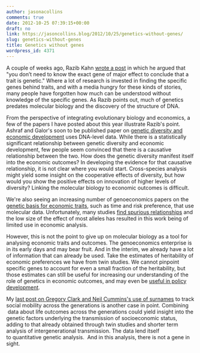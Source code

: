 ```yaml
---
author: jasonacollins
comments: true
date: 2012-10-25 07:39:15+00:00
draft: no
link: https://jasoncollins.blog/2012/10/25/genetics-without-genes/
slug: genetics-without-genes
title: Genetics without genes
wordpress_id: 4371
---
```


A couple of weeks ago, Razib Kahn [wrote a post](http://blogs.discovermagazine.com/gnxp/2012/10/you-dont-need-genes-for-genetics/) in which he argued that "you don’t need to know the exact gene of major effect to conclude that a trait is genetic." Where a lot of research is invested in finding the specific genes behind traits, and with a media hungry for these kinds of stories, many people have forgotten how much can be understood without knowledge of the specific genes. As Razib points out, much of genetics predates molecular biology and the discovery of the structure of DNA.

From the perspective of integrating evolutionary biology and economics, a few of the papers I have posted about this year illustrate Razib's point. Ashraf and Galor's soon to be published paper on [genetic diversity and economic development](https://jasoncollins.blog/2012/09/genetic-diversity-and-economic-development/) uses DNA-level data. While there is a statistically significant relationship between genetic diversity and economic development, few people seem convinced that there is a causative relationship between the two. How does the genetic diversity manifest itself into the economic outcomes? In developing the evidence for that causative relationship, it is not clear where you would start. Cross-species analysis might yield some insight on the cooperative effects of diversity, but how would you show the positive effects on innovation of higher levels of diversity? Linking the molecular biology to economic outcomes is difficult.

We're also seeing an increasing number of genoeconomics papers on the [genetic basis for economic traits](https://jasoncollins.blog/2012/05/the-genetic-architecture-of-economic-and-political-preferences/), such as time and risk preference, that use molecular data. Unfortunately, many studies [find spurious relationships](https://jasoncollins.blog/2011/12/genoeconomics-molecular-genetics-and-economics/) and the low size of the effect of most alleles has resulted in this work being of limited use in economic analysis.

However, this is not the point to give up on molecular biology as a tool for analysing economic traits and outcomes. The genoeconomics enterprise is in its early days and may bear fruit. And in the interim, we already have a lot of information that can already be used. Take the estimates of heritability of economic preferences we have from twin studies. We cannot pinpoint specific genes to account for even a small fraction of the heritability, but those estimates can still be useful for increasing our understanding of the role of genetics in economic outcomes, and may even be [useful in policy development](https://jasoncollins.blog/2011/12/the-use-of-heritability-in-policy-development/).

My [last post on Gregory Clark and Neil Cummins's use of surnames](https://jasoncollins.blog/2012/10/long-term-social-mobility-is-low/) to track social mobility across the generations is another case in point. Combining  data about life outcomes across the generations could yield insight into the genetic factors underlying the transmission of socioeconomic status, adding to that already obtained through twin studies and shorter term analysis of intergenerational transmission. The data lend itself to quantitative genetic analysis.  And in this analysis, there is not a gene in sight.
